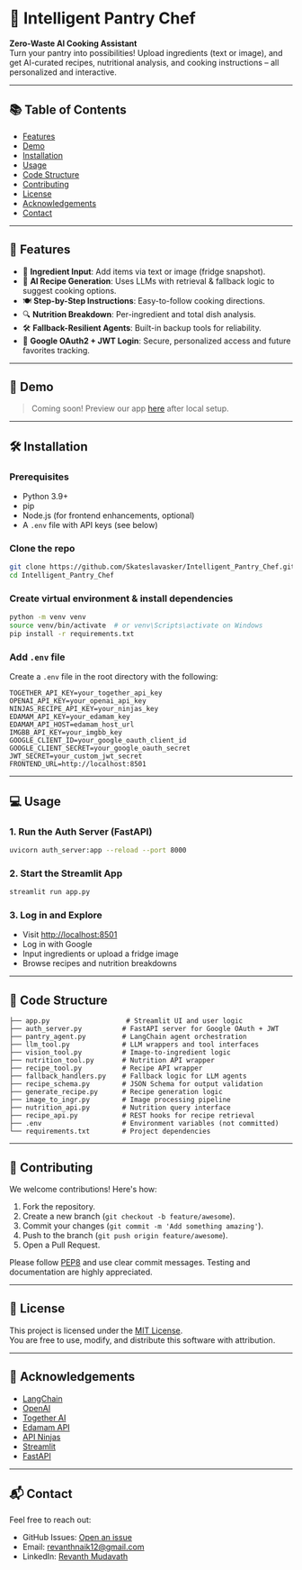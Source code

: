 
# 🧠 Intelligent Pantry Chef

**Zero-Waste AI Cooking Assistant**  
Turn your pantry into possibilities! Upload ingredients (text or image), and get AI-curated recipes, nutritional analysis, and cooking instructions – all personalized and interactive.

---

## 📚 Table of Contents
- [Features](#features)
- [Demo](#demo)
- [Installation](#installation)
- [Usage](#usage)
- [Code Structure](#code-structure)
- [Contributing](#contributing)
- [License](#license)
- [Acknowledgements](#acknowledgements)
- [Contact](#contact)

---

## 🍳 Features

- 🥕 **Ingredient Input**: Add items via text or image (fridge snapshot).
- 🤖 **AI Recipe Generation**: Uses LLMs with retrieval & fallback logic to suggest cooking options.
- 🍽️ **Step-by-Step Instructions**: Easy-to-follow cooking directions.
- 🔍 **Nutrition Breakdown**: Per-ingredient and total dish analysis.
- 🛠️ **Fallback-Resilient Agents**: Built-in backup tools for reliability.
- 🔐 **Google OAuth2 + JWT Login**: Secure, personalized access and future favorites tracking.

---

## 🚀 Demo

> Coming soon! Preview our app [here](http://localhost:8501) after local setup.

---

## 🛠️ Installation

### Prerequisites
- Python 3.9+
- pip
- Node.js (for frontend enhancements, optional)
- A `.env` file with API keys (see below)

### Clone the repo
```bash
git clone https://github.com/Skateslavasker/Intelligent_Pantry_Chef.git
cd Intelligent_Pantry_Chef
```

### Create virtual environment & install dependencies
```bash
python -m venv venv
source venv/bin/activate  # or venv\Scripts\activate on Windows
pip install -r requirements.txt
```

### Add `.env` file
Create a `.env` file in the root directory with the following:

```env
TOGETHER_API_KEY=your_together_api_key
OPENAI_API_KEY=your_openai_api_key
NINJAS_RECIPE_API_KEY=your_ninjas_key
EDAMAM_API_KEY=your_edamam_key
EDAMAM_API_HOST=edamam_host_url
IMGBB_API_KEY=your_imgbb_key
GOOGLE_CLIENT_ID=your_google_oauth_client_id
GOOGLE_CLIENT_SECRET=your_google_oauth_secret
JWT_SECRET=your_custom_jwt_secret
FRONTEND_URL=http://localhost:8501
```

---

## 💻 Usage

### 1. Run the Auth Server (FastAPI)
```bash
uvicorn auth_server:app --reload --port 8000
```

### 2. Start the Streamlit App
```bash
streamlit run app.py
```

### 3. Log in and Explore
- Visit [http://localhost:8501](http://localhost:8501)
- Log in with Google
- Input ingredients or upload a fridge image
- Browse recipes and nutrition breakdowns

---

## 🧾 Code Structure

```
├── app.py                   # Streamlit UI and user logic
├── auth_server.py          # FastAPI server for Google OAuth + JWT
├── pantry_agent.py         # LangChain agent orchestration
├── llm_tool.py             # LLM wrappers and tool interfaces
├── vision_tool.py          # Image-to-ingredient logic
├── nutrition_tool.py       # Nutrition API wrapper
├── recipe_tool.py          # Recipe API wrapper
├── fallback_handlers.py    # Fallback logic for LLM agents
├── recipe_schema.py        # JSON Schema for output validation
├── generate_recipe.py      # Recipe generation logic
├── image_to_ingr.py        # Image processing pipeline
├── nutrition_api.py        # Nutrition query interface
├── recipe_api.py           # REST hooks for recipe retrieval
├── .env                    # Environment variables (not committed)
└── requirements.txt        # Project dependencies
```

---

## 🤝 Contributing

We welcome contributions! Here's how:

1. Fork the repository.
2. Create a new branch (`git checkout -b feature/awesome`).
3. Commit your changes (`git commit -m 'Add something amazing'`).
4. Push to the branch (`git push origin feature/awesome`).
5. Open a Pull Request.

Please follow [PEP8](https://peps.python.org/pep-0008/) and use clear commit messages. Testing and documentation are highly appreciated.

---

## 📄 License

This project is licensed under the [MIT License](LICENSE).  
You are free to use, modify, and distribute this software with attribution.

---

## 🙌 Acknowledgements

- [LangChain](https://www.langchain.com/)
- [OpenAI](https://openai.com/)
- [Together AI](https://www.together.ai/)
- [Edamam API](https://developer.edamam.com/)
- [API Ninjas](https://api-ninjas.com/)
- [Streamlit](https://streamlit.io/)
- [FastAPI](https://fastapi.tiangolo.com/)

---

## 📬 Contact

Feel free to reach out:

- GitHub Issues: [Open an issue](https://github.com/Skateslavasker/Intelligent_Pantry_Chef/issues)
- Email: revanthnaik12@gmail.com
- LinkedIn: [Revanth Mudavath](https://www.linkedin.com/in/revanthmudavath/)
